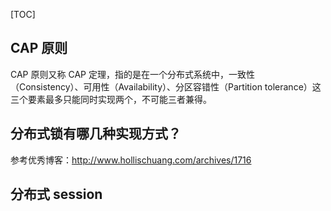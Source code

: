 [TOC]

## CAP 原则

CAP 原则又称 CAP 定理，指的是在一个分布式系统中，一致性（Consistency）、可用性（Availability）、分区容错性（Partition tolerance）这三个要素最多只能同时实现两个，不可能三者兼得。

## 分布式锁有哪几种实现方式？

参考优秀博客：http://www.hollischuang.com/archives/1716

## 分布式 session